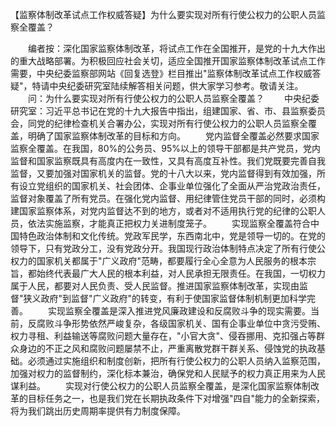 【监察体制改革试点工作权威答疑】为什么要实现对所有行使公权力的公职人员监察全覆盖？











　　编者按：深化国家监察体制改革，将试点工作在全国推开，是党的十九大作出的重大战略部署。为积极回应社会关切，适应全国推开国家监察体制改革试点工作需要，中央纪委监察部网站《回复选登》栏目推出"监察体制改革试点工作权威答疑"，特请中央纪委研究室陆续解答相关问题，供大家学习参考。敬请关注。
　　问：为什么要实现对所有行使公权力的公职人员监察全覆盖？
　　中央纪委研究室：习近平总书记在党的十九大报告中指出，组建国家、省、市、县监察委员会，同党的纪律检查机关合署办公，实现对所有行使公权力的公职人员监察全覆盖，明确了国家监察体制改革的目标和方向。
　　党内监督全覆盖必然要求国家监察全覆盖。在我国，80%的公务员、95%以上的领导干部都是共产党员，党内监督和国家监察既具有高度内在一致性，又具有高度互补性。我们党既要完善自我监督，又要加强对国家机关的监督。党的十八大以来，党内监督得到有效加强，所有设立党组织的国家机关、社会团体、企事业单位强化了全面从严治党政治责任，监督对象覆盖了所有党员。在强化党内监督、用纪律管住党员干部的同时，必须构建国家监察体系，对党内监督达不到的地方，或者对不适用执行党的纪律的公职人员，依法实施监察，才能真正把权力关进制度笼子。
　　实现监察全覆盖符合中国特色政治体制和文化传统。党政军民学，东西南北中，党是领导一切的。在党的领导下，只有党政分工，没有党政分开。我国现行政治体制特点决定了所有行使公权力的国家机关都属于"广义政府"范畴，都要履行全心全意为人民服务的根本宗旨，都始终代表最广大人民的根本利益，对人民承担无限责任。在我国，一切权力属于人民，都要对人民负责、受人民监督。推进国家监察体制改革，实现由监督"狭义政府"到监督"广义政府"的转变，有利于使国家监督体制机制更加科学完善。
　　实现监察全覆盖是深入推进党风廉政建设和反腐败斗争的现实需要。当前，反腐败斗争形势依然严峻复杂，各级国家机关、国有企事业单位中贪污受贿、权力寻租、利益输送等腐败问题大量存在，"小官大贪"、侵吞挪用、克扣强占等群众身边的不正之风和腐败问题屡禁不止，严重离散党群干群关系、侵蚀党的执政基础。必须通过实施组织和制度创新，把所有行使公权力的公职人员纳入监察范围，加强对权力的监督制约，深化标本兼治，确保党和人民赋予的权力真正用来为人民谋利益。
　　实现对行使公权力的公职人员监察全覆盖，是深化国家监察体制改革的目标任务之一，也是我们党在长期执政条件下对增强"四自"能力的全新探索，将为我们跳出历史周期率提供有力制度保障。
